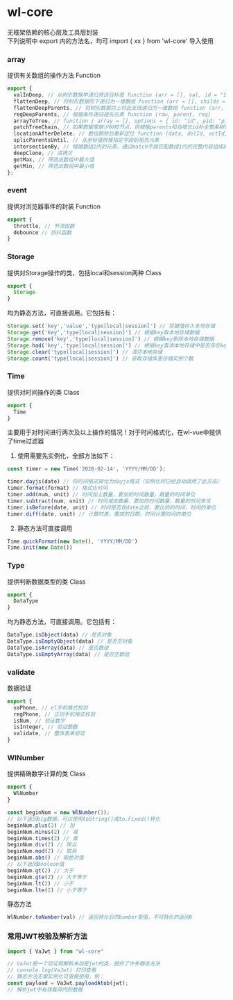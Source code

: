 # wl-core

无框架依赖的核心层及工具层封装    
下列说明中 export 内的方法名，均可 import { xx } from 'wl-core' 导入使用

### array
提供有关数组的操作方法 Function
```js
export {
  valInDeep, // 从树形数据中递归筛选目标值 function (arr = [], val, id = "Id", childs = "Children")
  flattenDeep, // 将树形数据向下递归为一维数组 function (arr = [], childs = "Children") 
  flattenDeepParents, // 将树形数据向上将此支线递归为一维数组 function (arr, parent)
  regDeepParents, // 根据条件递归祖先元素 function (row, parent, reg)
  arrayToTree, // function ( array = [], options = { id: "id", pid: "pid", children: "children" })
  patchTreeChain, // 如果数据里缺少树枝节点，则根据parents和自增长id补全整条树链，输出数据调用上部arrToTree函数组装成完整的树 function patchTreeChain( data, sourceData, options = { Id: "Id", ParentId: "ParentId", Parents: "Parents", IdentityId: "IdentityId", root: "00000000-0000-0000-0000-000000000000" } )
  locationAfterDelete, // 数组删除后重新定位 function (data, delId, actId, useTree = false)
  splicParentsUntil, // 从坐标值拼接指定字段到祖先元素
  intersectionBy, // 根据数组2内的元素，通过match字段匹配数组1内的完整内容组成的数据
  deepClone, // 深拷贝
  getMax, // 筛选出数组中最大值
  getMin, // 筛选出数组中最小值
};
```

### event
提供对浏览器事件的封装 Function
```js
export {
  throttle, // 节流函数
  debounce // 防抖函数
}
```

### Storage
提供对Storage操作的类，包括local和session两种 Class
```js
export {
  Storage
}
```
均为静态方法，可直接调用。它包括有：
```js
Storage.set('key','value','type[local|session]') // 将键值存入本地存储
Storage.get('key','type[local|session]') // 根据key取本地存储数据
Storage.remove('key','type[local|session]') // 根据key删除本地存储数据
Storage.had('key','type[local|session]') // 根据key查询本地存储中是否存在key的实例
Storage.clear('type[local|session]') // 清空本地存储
Storage.count('type[local|session]') // 获取存储库里存储实例个数
```

### Time
提供对时间操作的类 Class
```js
export {
  Time
}
```
主要用于对时间进行两次及以上操作的情况！对于时间格式化，在wl-vue中提供了time过滤器
1. 使用需要先实例化，全部方法如下：
```js
const timer = new Time('2020-02-14', 'YYYY/MM/DD');

timer.dayjs(date) // 将时间格式转化为dayjs格式（实例化时已经自动调用了此方法）
timer.format(format) // 格式化时间
timer.add(num, unit) // 时间加上数量，要加的时间数量，数量的时间单位
timer.subtract(num, unit) // 时间减去数量，要加的时间数量，数量的时间单位
timer.isBefore(date, unit) // 时间是否在date之前，要比较的时间，时间的单位
timer.diff(date, unit) // 计算时差，要减的日期，时间计算时间的单位
```
2. 静态方法可直接调用
```js
Time.quickFormat(new Date(), 'YYYY/MM/DD')
Time.init(new Date())
```

### Type
提供判断数据类型的类 Class
```js
export {
  DataType
}
```
均为静态方法，可直接调用。它包括有：
```js
DataType.isObject(data) // 是否对象
DataType.isEmptyObject(data) // 是否空对象
DataType.isArray(data) // 是否数组
DataType.isEmptyArray(data) // 是否空数组
```

### validate
数据验证
```js
export {
  vaPhone, // el手机格式校验
  regPhone, // 正则手机格式校验
  isNum, // 验证数字
  isInteger, // 验证整数
  validate, // 整体表单验证
}
```
### WlNumber
提供精确数字计算的类 Class
```js
export {
  WlNumber
}
```

```js
const beginNum = new WlNumber(1);
// 以下返回big数据，可以使用toString()或to.Fixed()转化
beginNum.plus(2) // 加
beginNum.minus(2) // 减
beginNum.times(2) // 乘
beginNum.div(2) // 除以
beginNum.mod(2) // 取余
beginNum.abs() // 取绝对值
// 以下返回Boolean值
beginNum.gt(2) // 大于
beginNum.gte(2) // 大于等于
beginNum.lt(2) // 小于
beginNum.lte(2) // 小于等于
```
静态方法
```js
WlNumber.toNumber(val) // 返回转化后的bumber型值，不可转化的返回0
```

### 常用JWT校验及解析方法
```js
import { VaJwt } from "wl-core"

// VaJwt是一个验证和解析未加密jwt的类，提供了许多静态方法
// console.log(VaJwt) 打印查看
// 静态方法无需实例化可直接使用，例：
const payload = VaJwt.payloadAtob(jwt);
// 解析jwt中有效载荷内的数据
```